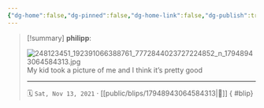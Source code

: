 ```yaml
---
{"dg-home":false,"dg-pinned":false,"dg-home-link":false,"dg-publish":true,"tags":["dgblip"],"disabled rules":["yaml-title","yaml-title-alias","file-name-heading"],"title":"philipp on instagram @ 2021-11-13","created-date":"2021-11-13T08:28:00","updated-date":"2025-05-02T17:43:08","dg-path":"blips/17948943064584313.md","permalink":"/blips/17948943064584313/","dgPassFrontmatter":true}
---
```


> [!summary] **philipp**:
>
> ![248123451_192391066388761_7772844023727224852_n_17948943064584313.jpg](/img/user/attachments/248123451_192391066388761_7772844023727224852_n_17948943064584313.jpg)
> My kid took a picture of me and I think it’s pretty good
> - - -
>
> 🗓️ `Sat, Nov 13, 2021` · [[public/blips/17948943064584313\|🔗]]
{ #blip}

